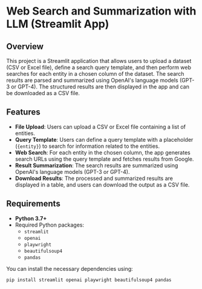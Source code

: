 # Web Search and Summarization with LLM (Streamlit App)

## Overview

This project is a Streamlit application that allows users to upload a dataset (CSV or Excel file), define a search query template, and then perform web searches for each entity in a chosen column of the dataset. The search results are parsed and summarized using OpenAI's language models (GPT-3 or GPT-4). The structured results are then displayed in the app and can be downloaded as a CSV file.

## Features

- **File Upload**: Users can upload a CSV or Excel file containing a list of entities.
- **Query Template**: Users can define a query template with a placeholder (`{entity}`) to search for information related to the entities.
- **Web Search**: For each entity in the chosen column, the app generates search URLs using the query template and fetches results from Google.
- **Result Summarization**: The search results are summarized using OpenAI's language models (GPT-3 or GPT-4).
- **Download Results**: The processed and summarized results are displayed in a table, and users can download the output as a CSV file.

## Requirements

- **Python 3.7+**
- Required Python packages:
  - `streamlit`
  - `openai`
  - `playwright`
  - `beautifulsoup4`
  - `pandas`

You can install the necessary dependencies using:

```bash
pip install streamlit openai playwright beautifulsoup4 pandas
